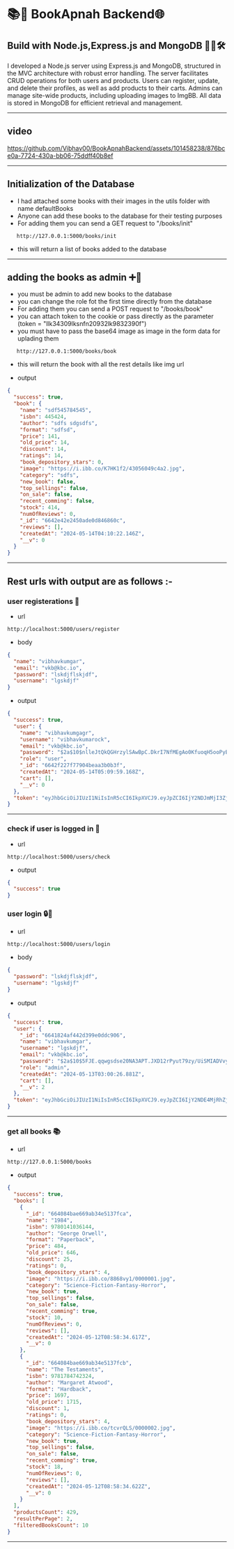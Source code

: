 # 📚📕 BookApnah Backend🌐

## Build with Node.js,Express.js and MongoDB 🚀🌐🛠️

I developed a Node.js server using Express.js and MongoDB, structured in the MVC architecture with robust error handling. The server facilitates CRUD operations for both users and products. Users can register, update, and delete their profiles, as well as add products to their carts. Admins can manage site-wide products, including uploading images to ImgBB. All data is stored in MongoDB for efficient retrieval and management.

---

## video

https://github.com/Vibhav00/BookApnahBackend/assets/101458238/876bce0a-7724-430a-bb06-75ddff40b8ef

---

## Initialization of the Database

- I had attached some books with their images in the utils folder with name defaultBooks
- Anyone can add these books to the database for their testing purposes
- For adding them you can send a GET request to "/books/init"

```
   http://127.0.0.1:5000/books/init

```

- this will return a list of books added to the database

---

## adding the books as admin ➕🍁

- you must be admin to add new books to the database
- you can change the role fot the first time directly from the database
- For adding them you can send a POST request to "/books/book"
- you can attach token to the cookie or pass directly as the parameter (token = "llk34309lksnfn20932lk9832390f")
- you must have to pass the base64 image as image in the form data for uplading them

```
   http://127.0.0.1:5000/books/book

```

- this will return the book with all the rest details like img url

- output

```json
{
  "success": true,
  "book": {
    "name": "sdf545784545",
    "isbn": 445424,
    "author": "sdfs sdgsdfs",
    "format": "sdfsd",
    "price": 141,
    "old_price": 14,
    "discount": 14,
    "ratings": 14,
    "book_depository_stars": 0,
    "image": "https://i.ibb.co/K7HK1f2/43056049c4a2.jpg",
    "category": "sdfs",
    "new_book": false,
    "top_sellings": false,
    "on_sale": false,
    "recent_comming": false,
    "stock": 414,
    "numOfReviews": 0,
    "_id": "6642e42e2450ade0d846860c",
    "reviews": [],
    "createdAt": "2024-05-14T04:10:22.146Z",
    "__v": 0
  }
}
```

---

## Rest urls with output are as follows :-

### user registerations 🧾

- url

```
http://localhost:5000/users/register

```

- body

```json
{
  "name": "vibhavkumgar",
  "email": "vkb@kbc.io",
  "password": "lskdjflskjdf",
  "username": "lgskdjf"
}
```

- output

```json
{
  "success": true,
  "user": {
    "name": "vibhavkumgagr",
    "username": "vibhavkumarock",
    "email": "vkb@kbc.io",
    "password": "$2a$10$nlleJtQkQGHrzylSAwBpC.DkrI7NfMEgAo0KfuoqH5ooPyBRpNfKK",
    "role": "user",
    "_id": "6642f227f77904beaa3b0b3f",
    "createdAt": "2024-05-14T05:09:59.168Z",
    "cart": [],
    "__v": 0
  },
  "token": "eyJhbGciOiJIUzI1NiIsInR5cCI6IkpXVCJ9.eyJpZCI6IjY2NDJmMjI3Zjc3OTA0YmVhYTNiMGIzZiIsImlhdCI6MTcxNTY2MzM5OSwiZXhwIjoxNzE1OTIyNTk5fQ.S0DeosslNixRdLRytZRdYfJtaziTG3dNmLqo06eBdEc"
}
```

---

### check if user is logged in 🚪

- url

```
http://localhost:5000/users/check

```

- output

```json
{
  "success": true
}
```

### user login 🔒🔑

- url

```
http://localhost:5000/users/login

```

- body

```json
{
  "password": "lskdjflskjdf",
  "username": "lgskdjf"
}
```

- output

```json
{
  "success": true,
  "user": {
    "_id": "6641824af442d399e0ddc906",
    "name": "vibhavkumgar",
    "username": "lgskdjf",
    "email": "vkb@kbc.io",
    "password": "$2a$10$5FJE.qqwgsdse20NA3APT.JXD12rPyut79zy/UiSMIADVvyNA3RMu",
    "role": "admin",
    "createdAt": "2024-05-13T03:00:26.881Z",
    "cart": [],
    "__v": 2
  },
  "token": "eyJhbGciOiJIUzI1NiIsInR5cCI6IkpXVCJ9.eyJpZCI6IjY2NDE4MjRhZjQ0MmQzOTllMGRkYzkwNiIsImlhdCI6MTcxNTY2MzYxNSwiZXhwIjoxNzE1OTIyODE1fQ.Z8obo8_Ibd2aJ8cvAcX8q1BSf7jAt5FQ6RvyUa4iNRg"
}
```

---

### get all books 📚

- url

```
http://127.0.0.1:5000/books

```

- output

```json
{
  "success": true,
  "books": [
    {
      "_id": "664084bae669ab34e5137fca",
      "name": "1984",
      "isbn": 9780141036144,
      "author": "George Orwell",
      "format": "Paperback",
      "price": 484,
      "old_price": 646,
      "discount": 25,
      "ratings": 0,
      "book_depository_stars": 4,
      "image": "https://i.ibb.co/8868vy1/0000001.jpg",
      "category": "Science-Fiction-Fantasy-Horror",
      "new_book": true,
      "top_sellings": false,
      "on_sale": false,
      "recent_comming": true,
      "stock": 10,
      "numOfReviews": 0,
      "reviews": [],
      "createdAt": "2024-05-12T08:58:34.617Z",
      "__v": 0
    },
    {
      "_id": "664084bae669ab34e5137fcb",
      "name": "The Testaments",
      "isbn": 9781784742324,
      "author": "Margaret Atwood",
      "format": "Hardback",
      "price": 1697,
      "old_price": 1715,
      "discount": 1,
      "ratings": 0,
      "book_depository_stars": 4,
      "image": "https://i.ibb.co/tcvrQLS/0000002.jpg",
      "category": "Science-Fiction-Fantasy-Horror",
      "new_book": true,
      "top_sellings": false,
      "on_sale": false,
      "recent_comming": true,
      "stock": 18,
      "numOfReviews": 0,
      "reviews": [],
      "createdAt": "2024-05-12T08:58:34.622Z",
      "__v": 0
    }
  ],
  "productsCount": 429,
  "resultPerPage": 2,
  "filteredBooksCount": 10
}
```

---
